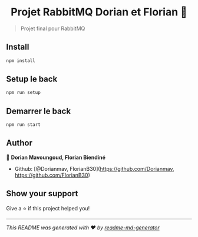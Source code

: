 <h1 align="center">Projet RabbitMQ Dorian et Florian 👋</h1>
<p>
</p>

> Projet final pour RabbitMQ

## Install

```sh
npm install
```

## Setup le back

```sh
npm run setup
```

## Demarrer le back
```sh
npm run start
```

## Author

👤 **Dorian Mavoungoud, Florian Biendiné**

* Github: [@Dorianmav, FlorianB30](https://github.com/Dorianmav, https://github.com/FlorianB30)

## Show your support

Give a ⭐️ if this project helped you!

***
_This README was generated with ❤️ by [readme-md-generator](https://github.com/kefranabg/readme-md-generator)_